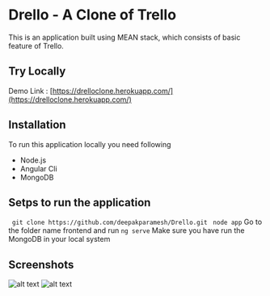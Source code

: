 # Drello - A Clone of Trello
This is an application built using MEAN stack, which consists of basic feature of Trello.

## Try Locally
Demo Link : [https://drelloclone.herokuapp.com/](https://drelloclone.herokuapp.com/) 

## Installation
To run this application locally you need following 
  * Node.js
  * Angular Cli
  * MongoDB

## Setps to run the application
 ` git clone https://github.com/deepakparamesh/Drello.git`
 ` node app`
  Go to the folder name frontend and run
 `ng serve`
  Make sure you have run the MongoDB in your local system

## Screenshots
![alt text](https://github.com/deepakparamesh/Drello/tree/master/screenshots/board.png)
![alt text](https://github.com/deepakparamesh/Drello/tree/master/screenshots/list.png)